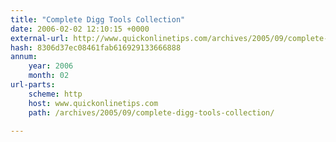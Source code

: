 ```yaml
---
title: "Complete Digg Tools Collection"
date: 2006-02-02 12:10:15 +0000
external-url: http://www.quickonlinetips.com/archives/2005/09/complete-digg-tools-collection/
hash: 8306d37ec08461fab616929133666888
annum:
    year: 2006
    month: 02
url-parts:
    scheme: http
    host: www.quickonlinetips.com
    path: /archives/2005/09/complete-digg-tools-collection/

---
```



